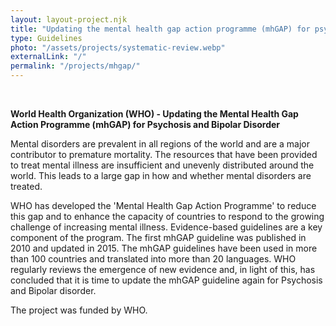 ```yaml
---
layout: layout-project.njk
title: "Updating the mental health gap action programme (mhGAP) for psychosis and bipolar disorder"
type: Guidelines
photo: "/assets/projects/systematic-review.webp"
externalLink: "/"
permalink: "/projects/mhgap/"
---
```


<br>

**World Health Organization (WHO) - Updating the Mental Health Gap Action Programme (mhGAP) for Psychosis and Bipolar Disorder**

Mental disorders are prevalent in all regions of the world and are a major contributor to premature mortality. The resources that have been provided to treat mental illness are insufficient and unevenly distributed around the world. This leads to a large gap in how and whether mental disorders are treated.

WHO has developed the 'Mental Health Gap Action Programme' to reduce this gap and to enhance the capacity of countries to respond to the growing challenge of increasing mental illness. Evidence-based guidelines are a key component of the program. The first mhGAP guideline was published in 2010 and updated in 2015. The mhGAP guidelines have been used in more than 100 countries and translated into more than 20 languages. WHO regularly reviews the emergence of new evidence and, in light of this, has concluded that it is time to update the mhGAP guideline again for Psychosis and Bipolar disorder.

The project was funded by WHO.